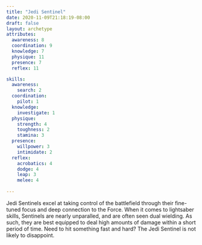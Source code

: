 ```yaml
---
title: "Jedi Sentinel"
date: 2020-11-09T21:18:19-08:00
draft: false
layout: archetype
attributes:
  awareness: 8
  coordination: 9
  knowledge: 7
  physique: 11
  presence: 7
  reflex: 11

skills:
  awareness:
    search: 2
  coordination:
    pilot: 1
  knowledge:
    investigate: 1
  physique:
    strength: 4
    toughness: 2
    stamina: 3
  presence:
    willpower: 3
    intimidate: 2
  reflex:
    acrobatics: 4
    dodge: 4
    leap: 3
    melee: 4
    
---
```

Jedi Sentinels excel at taking control of the battlefield through their fine-tuned focus and deep connection to the Force. When it comes to lightsaber skills, Sentinels are nearly unparalled, and are often seen dual wielding. As such, they are best equipped to deal high amounts of damage within a short period of time. Need to hit something fast and hard? The Jedi Sentinel is not likely to disappoint.  
